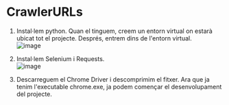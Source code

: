 # CrawlerURLs
1. Instal·lem python. Quan el tinguem, creem un entorn virtual on estarà ubicat tot el projecte. Després, entrem dins de l'entorn virtual. <br/>
   ![image](https://github.com/user-attachments/assets/3fd2328d-c6ac-4478-b1d5-9a67bd58950b)

2. Instal·lem Selenium i Requests. <br/>
   ![image](https://github.com/user-attachments/assets/66c3ef92-1798-4a27-a63e-003c8c2d7feb)

3. Descarreguem el Chrome Driver i descomprimim el fitxer. Ara que ja tenim l'executable chrome.exe, ja podem començar el desenvolupament del projecte.
   
